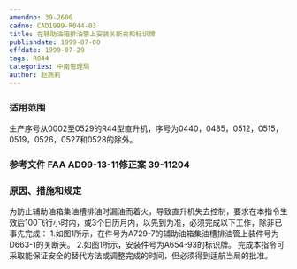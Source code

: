 ```yaml
---
amendno: 39-2606
cadno: CAD1999-R044-03
title: 在辅助油箱排油管上安装关断夹和标识牌
publishdate: 1999-07-08
effdate: 1999-07-29
tags: R044
categories: 中南管理局
author: 赵燕莉
---
```


### 适用范围 
生产序号从0002至0529的R44型直升机，序号为0440，0485，0512，0515，0519，0526，0527和0528的除外。

### 参考文件    FAA AD99-13-11修正案 39-11204    

### 原因、措施和规定 
为防止辅助油箱集油槽排油时漏油而着火，导致直升机失去控制，要求在本指令生效后100飞行小时内，或3个日历月内，以先到为准，必须完成以下工作，除非已事先完成： 
1.如图1所示，在件号为A729-7的辅助油箱集油槽排油管上装件号为D663-1的关断夹。 
2.如图1所示，安装件号为A654-93的标识牌。 
     完成本指令可采取能保证安全的替代方法或调整完成的时间，但必须得到适航当局的批准。 
  

